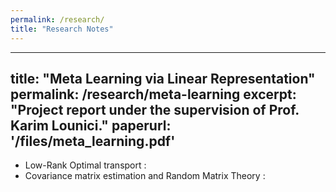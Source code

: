 ```yaml
---
permalink: /research/
title: "Research Notes"
---
```



---
title: "Meta Learning via Linear Representation"
permalink: /research/meta-learning
excerpt: "Project report under the supervision of Prof. Karim Lounici."
paperurl: '/files/meta_learning.pdf'
---
- Low-Rank Optimal transport : 
- Covariance matrix estimation and Random Matrix Theory : 



